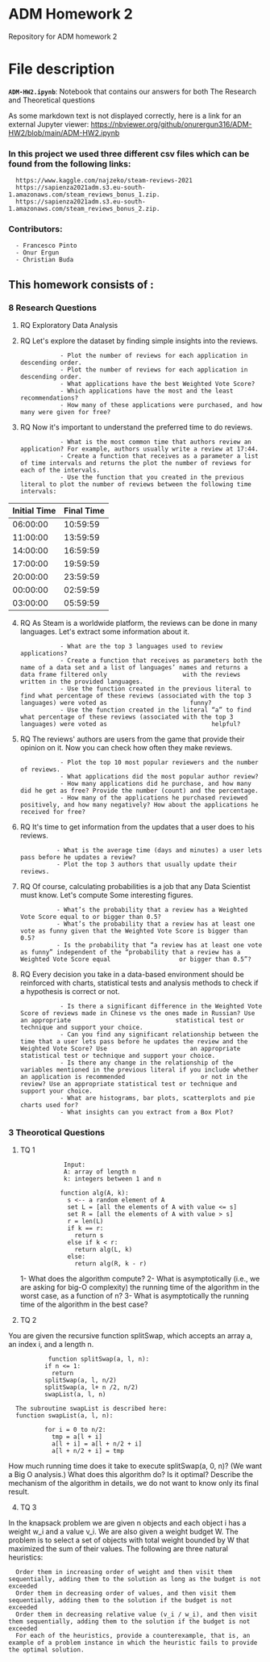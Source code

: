 # ADM Homework 2
Repository for ADM homework 2

# File description

__`ADM-HW2.ipynb`__: Notebook that contains our answers for both The Research and Theoretical questions

As some markdown text is not displayed correctly, here is a link for an external Jupyter viewer:
https://nbviewer.org/github/onurergun316/ADM-HW2/blob/main/ADM-HW2.ipynb


### In this project we used three different csv files which can be found from the following links:
      https://www.kaggle.com/najzeko/steam-reviews-2021
      https://sapienza2021adm.s3.eu-south-1.amazonaws.com/steam_reviews_bonus_1.zip.
      https://sapienza2021adm.s3.eu-south-1.amazonaws.com/steam_reviews_bonus_2.zip.

### Contributors:
      - Francesco Pinto
      - Onur Ergun
      - Christian Buda

## This homework consists of : 
### 8 Research Questions

1. RQ Exploratory Data Analysis
      
2. RQ Let's explore the dataset by finding simple insights into the reviews.
           
                  - Plot the number of reviews for each application in descending order.
                  - Plot the number of reviews for each application in descending order.
                  - What applications have the best Weighted Vote Score?
                  - Which applications have the most and the least recommendations?
                  - How many of these applications were purchased, and how many were given for free?

3. RQ Now it's important to understand the preferred time to do reviews. 
                  
                  - What is the most common time that authors review an application? For example, authors usually write a review at 17:44.
                  - Create a function that receives as a parameter a list of time intervals and returns the plot the number of reviews for each of the intervals.
                  - Use the function that you created in the previous literal to plot the number of reviews between the following time intervals:
             
Initial Time  |  Final Time
------------- | -------------
  06:00:00    |	10:59:59
  11:00:00    |	13:59:59
  14:00:00    |	16:59:59
  17:00:00    |	19:59:59
  20:00:00    |	23:59:59
  00:00:00    |	02:59:59
  03:00:00    |	05:59:59
            
4. RQ As Steam is a worldwide platform, the reviews can be done in many languages. Let's extract some information about it.
                    
                  - What are the top 3 languages used to review applications?
                  - Create a function that receives as parameters both the name of a data set and a list of languages’ names and returns a data frame filtered only                     with the reviews written in the provided languages.
                  - Use the function created in the previous literal to find what percentage of these reviews (associated with the top 3 languages) were voted as                       funny?
                  - Use the function created in the literal “a” to find what percentage of these reviews (associated with the top 3 languages) were voted as                             helpful?
          
5. RQ The reviews' authors are users from the game that provide their opinion on it. Now you can check how often they make reviews.
                        
                  - Plot the top 10 most popular reviewers and the number of reviews.
                  - What applications did the most popular author review?
                  - How many applications did he purchase, and how many did he get as free? Provide the number (count) and the percentage.
                  - How many of the applications he purchased reviewed positively, and how many negatively? How about the applications he received for free?
 
 6. RQ It's time to get information from the updates that a user does to his reviews.

                  - What is the average time (days and minutes) a user lets pass before he updates a review?
                  - Plot the top 3 authors that usually update their reviews.
                  
 7. RQ Of course, calculating probabilities is a job that any Data Scientist must know. Let's compute Some interesting figures.
                  
                  - What’s the probability that a review has a Weighted Vote Score equal to or bigger than 0.5?
                  - What’s the probability that a review has at least one vote as funny given that the Weighted Vote Score is bigger than 0.5?
                  - Is the probability that “a review has at least one vote as funny” independent of the “probability that a review has a Weighted Vote Score equal                   or bigger than 0.5”?
                  
8. RQ Every decision you take in a data-based environment should be reinforced with charts, statistical tests and analysis methods to check if a hypothesis is correct or not.
            
                  - Is there a significant difference in the Weighted Vote Score of reviews made in Chinese vs the ones made in Russian? Use an appropriate                             statistical test or technique and support your choice.
                  - Can you find any significant relationship between the time that a user lets pass before he updates the review and the Weighted Vote Score? Use                       an appropriate statistical test or technique and support your choice.
                  - Is there any change in the relationship of the variables mentioned in the previous literal if you include whether an application is recommended                     or not in the review? Use an appropriate statistical test or technique and support your choice.
                  - What are histograms, bar plots, scatterplots and pie charts used for?
                  - What insights can you extract from a Box Plot?
    
### 3 Theorotical Questions
1. TQ 1 
                                    
                   Input: 
                   A: array of length n
                   k: integers between 1 and n

                  function alg(A, k):
                    s <-- a random element of A
                    set L = [all the elements of A with value <= s]
                    set R = [all the elements of A with value > s]
                    r = len(L)
                    if k == r:
                      return s
                    else if k < r:  
                      return alg(L, k)
                    else:
                      return alg(R, k - r)
      1- What does the algorithm compute?
      2- What is asymptotically (i.e., we are asking for big-O complexity) the running time of the algorithm in the worst case, as a function of n?
      3- What is asymptotically the running time of the algorithm in the best case?


2. TQ 2

You are given the recursive function splitSwap, which accepts an array a, an index i, and a length n.

               function splitSwap(a, l, n):
              if n <= 1:
                return
              splitSwap(a, l, n/2)
              splitSwap(a, l+ n /2, n/2)
              swapList(a, l, n)
              
      The subroutine swapList is described here:
      function swapList(a, l, n):
  
              for i = 0 to n/2:
                tmp = a[l + i]
                a[l + i] = a[l + n/2 + i]
                a[l + n/2 + i] = tmp


How much running time does it take to execute splitSwap(a, 0, n)? (We want a Big O analysis.)
What does this algorithm do? Is it optimal? Describe the mechanism of the algorithm in details, we do not want to know only its final result.

4. TQ 3

In the knapsack problem we are given n objects and each object i has a weight w_i and a value v_i. We are also given a weight budget W. The problem is to select a set of objects with total weight bounded by W that maximized the sum of their values. The following are three natural heuristics:

      Order them in increasing order of weight and then visit them sequentially, adding them to the solution as long as the budget is not exceeded
      Order them in decreasing order of values, and then visit them sequentially, adding them to the solution if the budget is not exceeded
      Order them in decreasing relative value (v_i / w_i), and then visit them sequentially, adding them to the solution if the budget is not exceeded
      For each of the heuristics, provide a counterexample, that is, an example of a problem instance in which the heuristic fails to provide the optimal solution.


